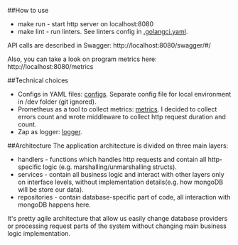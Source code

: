 ##How to use
- make run - start http server on localhost:8080
- make lint - run linters. 
See linters config in [.golangci.yaml](.golangci.yaml).

API calls are described in Swagger: http://localhost:8080/swagger/#/

Also, you can take a look on program metrics here: http://localhost:8080/metrics

##Technical choices
- Configs in YAML files: [configs](configs). Separate config file for local environment in /dev folder (git ignored).
- Prometheus as a tool to collect metrics: [metrics](internal/metrics). 
I decided to collect errors count and wrote middleware to collect
http request duration and count. 
- Zap as logger: [logger](internal/logger).

##Architecture
The application architecture is divided on three main layers:
- handlers - functions which handles http requests and contain all http-specific logic 
(e.g. marshalling/unmarshalling structs).
- services - contain all business logic and interact with other layers only on interface levels, 
without implementation details(e.g. how mongoDB will be store our data).
- repositories - contain database-specific part of code, all interaction with mongoDB happens here.

It's pretty agile architecture that allow us easily change database providers or processing request parts of the system 
without changing main business logic implementation.



